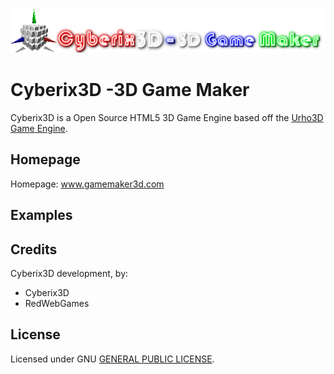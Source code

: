 ![Cyberix3D logo](https://github.com/RedWebGames/Cyberix3D/blob/RedWebGames-patch-1/Cyberix3D2.0Logo.png)
# Cyberix3D -3D Game Maker
Cyberix3D is a Open Source HTML5 3D Game Engine based off the [Urho3D Game Engine](https://urho3d.github.io/).
## Homepage
Homepage: www.gamemaker3d.com
## Examples
## Credits
Cyberix3D development, by:
- Cyberix3D
- RedWebGames
## License
Licensed under GNU [GENERAL PUBLIC LICENSE](https://github.com/RedWebGames/Cyberix3D/blob/RedWebGames-patch-1/LICENSE).

